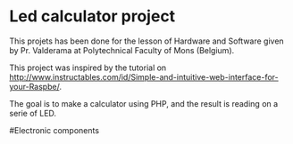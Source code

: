 # Led calculator project
This projets has been done for the lesson of Hardware and Software given by Pr. Valderama at Polytechnical Faculty of Mons (Belgium).

This project was inspired by the tutorial on http://www.instructables.com/id/Simple-and-intuitive-web-interface-for-your-Raspbe/.

The goal is to make a calculator using PHP, and the result is reading on a serie of LED.

#Electronic components
